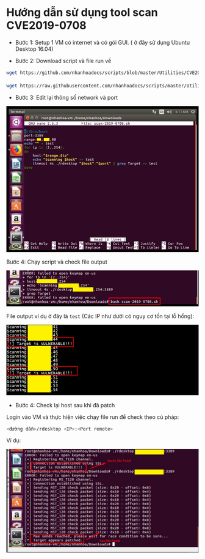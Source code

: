 # Hướng dẫn sử dụng tool scan CVE2019-0708

- Bước 1: Setup 1 VM có internet và có gói GUI. ( ở đây sử dụng Ubuntu Desktop 16.04)

- Bước 2: Download script và file run về
```sh
wget https://github.com/nhanhoadocs/scripts/blob/master/Utilities/CVE2019-0708/rdesktop?raw=true && mv rdesktop?raw=true rdesktop

wget https://raw.githubusercontent.com/nhanhoadocs/scripts/master/Utilities/CVE2019-0708/scan-2019-0708.sh
```

- Bước 3: Edit lại thông số network và port

![](img_3.png)

Bước 4: Chạy script và check file output 

![](img_2.png)

File output ví dụ ở đây là `test`
(Các IP như dưới có nguy cơ tồn tại lỗ hổng):

![](img_1.png)

- Bước 4: Check lại host sau khi đã patch

Login vào VM và thực hiện việc chạy file run để check theo cú pháp:

```sh
<đường dẫn>/rdesktop <IP>:<Port remote>
```

Ví dụ:

![](img_4.png)